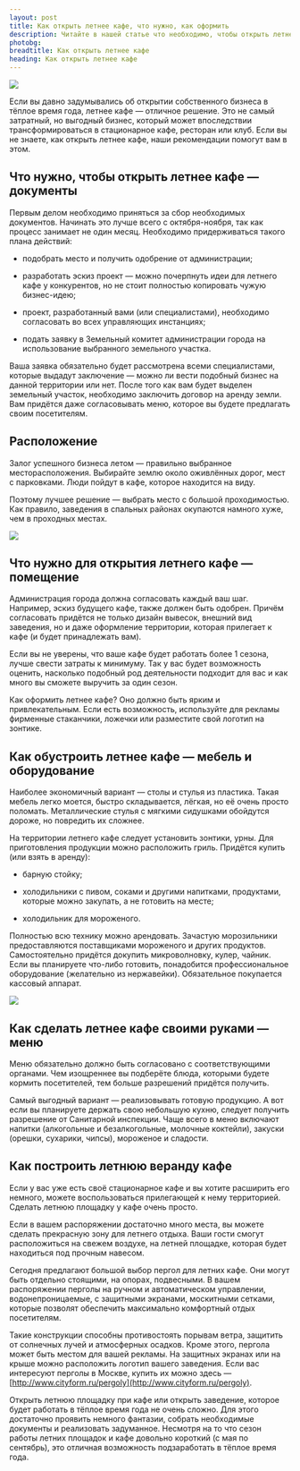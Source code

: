 ```yaml
---
layout: post
title: Как открыть летнее кафе, что нужно, как оформить
description: Читайте в нашей статье что необходимо, чтобы открыть летнее кафе, как правильно обустроить и оформить веранду.
photobg: 
breadtitle: Как открыть летнее кафе
heading: Как открыть летнее кафе
---
```


![](https://pochitai.club/images/cafe_na_ulice.jpg)

Если вы давно задумывались об открытии собственного бизнеса в тёплое время года, летнее кафе — отличное решение. Это не самый затратный, но выгодный бизнес, который может впоследствии трансформироваться в стационарное кафе, ресторан или клуб. Если вы не знаете, как открыть летнее кафе, наши рекомендации помогут вам в этом.

## Что нужно, чтобы открыть летнее кафе — документы

Первым делом необходимо приняться за сбор необходимых документов. Начинать это лучше всего с октября-ноября, так как процесс занимает не один месяц. Необходимо придерживаться такого плана действий:

* подобрать место и получить одобрение от администрации;

* разработать эскиз проект — можно почерпнуть идеи для летнего кафе у конкурентов, но не стоит полностью копировать чужую бизнес-идею;

* проект, разработанный вами (или специалистами), необходимо согласовать во всех управляющих инстанциях;

* подать заявку в Земельный комитет администрации города на использование выбранного земельного участка.

Ваша заявка обязательно будет рассмотрена всеми специалистами, которые выдадут заключение — можно ли вести подобный бизнес на данной территории или нет. После того как вам будет выделен земельный участок, необходимо заключить договор на аренду земли. Вам придётся даже согласовывать меню, которое вы будете предлагать своим посетителям.

## Расположение

Залог успешного бизнеса летом — правильно выбранное месторасположения. Выбирайте землю около оживлённых дорог, мест с парковками. Люди пойдут в кафе, которое находится на виду.

Поэтому лучшее решение — выбрать место с большой проходимостью. Как правило, заведения в спальных районах окупаются намного хуже, чем в проходных местах.

![](https://pochitai.club/images/kafe_letnee.jpg)

## Что нужно для открытия летнего кафе — помещение

Администрация города должна согласовать каждый ваш шаг. Например, эскиз будущего кафе, также должен быть одобрен. Причём согласовать придётся не только дизайн вывесок, внешний вид заведения, но и даже оформление территории, которая прилегает к кафе (и будет принадлежать вам).

Если вы не уверены, что ваше кафе будет работать более 1 сезона, лучше свести затраты к минимуму. Так у вас будет возможность оценить, насколько подобный род деятельности подходит для вас и как много вы сможете выручить за один сезон.

Как оформить летнее кафе? Оно должно быть ярким и привлекательным. Если есть возможность, используйте для рекламы фирменные стаканчики, ложечки или разместите свой логотип на зонтике.

## Как обустроить летнее кафе — мебель и оборудование

Наиболее экономичный вариант — столы и стулья из пластика. Такая мебель легко моется, быстро складывается, лёгкая, но её очень просто поломать. Металлические стулья с мягкими сидушками обойдутся дороже, но повредить их сложнее.

На территории летнего кафе следует установить зонтики, урны. Для приготовления продукции можно расположить гриль. Придётся купить (или взять в аренду):

* барную стойку;

* холодильники с пивом, соками и другими напитками, продуктами, которые можно закупать, а не готовить на месте;

* холодильник для мороженого.

Полностью всю технику можно арендовать. Зачастую морозильники предоставляются поставщиками мороженого и других продуктов. Самостоятельно придётся докупить микроволновку, кулер, чайник. Если вы планируете что-либо готовить, понадобится профессиональное оборудование (желательно из нержавейки). Обязательное покупается кассовый аппарат.

![](https://pochitai.club/images/kafe_leto.jpg)

## Как сделать летнее кафе своими руками — меню

Меню обязательно должно быть согласовано с соответствующими органами. Чем изощреннее вы подберёте блюда, которыми будете кормить посетителей, тем больше разрешений придётся получить.

Самый выгодный вариант — реализовывать готовую продукцию. А вот если вы планируете держать свою небольшую кухню, следует получить разрешение от Санитарной инспекции. Чаще всего в меню включают напитки (алкогольные и безалкогольные, молочные коктейли), закуски (орешки, сухарики, чипсы), мороженое и сладости.

## Как построить летнюю веранду кафе

Если у вас уже есть своё стационарное кафе и вы хотите расширить его немного, можете воспользоваться прилегающей к нему территорией. Сделать летнюю площадку у кафе очень просто.

Если в вашем распоряжении достаточно много места, вы можете сделать прекрасную зону для летнего отдыха. Ваши гости смогут расположиться на свежем воздухе, на летней площадке, которая будет находиться под прочным навесом.

Сегодня предлагают большой выбор пергол для летних кафе. Они могут быть отдельно стоящими, на опорах, подвесными. В вашем распоряжении перголы на ручном и автоматическом управлении, водонепроницаемые, с защитными экранами, москитными сетками, которые позволят обеспечить максимально комфортный отдых посетителям.

Такие конструкции способны противостоять порывам ветра, защитить от солнечных лучей и атмосферных осадков. Кроме этого, пергола может быть местом для вашей рекламы. На защитных экранах или на крыше можно расположить логотип вашего заведения. Если вас интересуют перголы в Москве, купить их можно здесь — [http://www.cityform.ru/pergoly](http://www.cityform.ru/pergoly).

Открыть летнюю площадку при кафе или открыть заведение, которое будет работать в тёплое время года не очень сложно. Для этого достаточно проявить немного фантазии, собрать необходимые документы и реализовать задуманное. Несмотря на то что сезон работы летних площадок и кафе довольно короткий (с мая по сентябрь), это отличная возможность подзаработать в тёплое время года.






